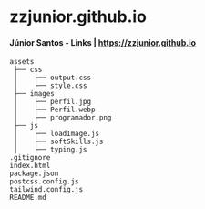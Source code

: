 # zzjunior.github.io

#### Júnior Santos - Links |  https://zzjunior.github.io



```
assets
 ├── css
 │    ├── output.css
 │    ├── style.css
 ├── images
 │    ├── perfil.jpg
 │    ├── Perfil.webp
 │    ├── programador.png
 ├── js
 │    ├── loadImage.js
 │    ├── softSkills.js
 │    ├── typing.js
.gitignore
index.html
package.json
postcss.config.js
tailwind.config.js
README.md
```
